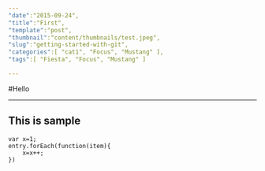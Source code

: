 ```yaml
---
"date":"2015-09-24",
"title":"First",
"template":"post",
"thumbnail":"content/thumbnails/test.jpeg",
"slug":"getting-started-with-git",
"categories":[ "cat1", "Focus", "Mustang" ],
"tags":[ "Fiesta", "Focus", "Mustang" ]

---
```


#Hello

---
This is sample
---

```
var x=1;
entry.forEach(function(item){
    x=x++;
})
```